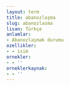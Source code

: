 ```yaml
---
layout: term
title: abanozlaşma
slug: abanozlasma
lisan: Türkçe
anlamlar:
- Abanozlaşmak durumu
ozellikler:
- - isim
ornekler:
- - ''
orneklerkaynak:
- - ''
---
```

